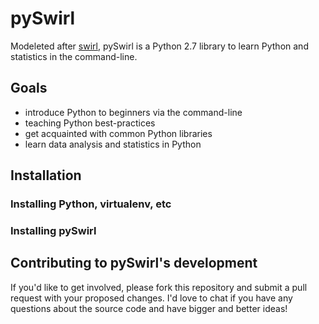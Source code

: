 # pySwirl

<!-- [![Build Status](https://travis-ci.org/swirldev/swirl.png?branch=master)](https://travis-ci.org/swirldev/swirl)
[![Downloads](http://cranlogs.r-pkg.org/badges/swirl)](http://cran-logs.rstudio.com/)
<a href="https://swirlstatsslack.herokuapp.com"><img src="https://swirlstatsslack.herokuapp.com/badge.svg"></a>

### [http://swirlstats.com](http://swirlstats.com)
 -->

Modeleted after [swirl](https://github.com/danilito19/pySwirl), pySwirl is a Python 2.7 library to learn Python and statistics in the command-line.

## Goals

* introduce Python to beginners via the command-line
* teaching Python best-practices
* get acquainted with common Python libraries
* learn data analysis and statistics in Python



## Installation

### Installing Python, virtualenv, etc

### Installing pySwirl


## Contributing to pySwirl's development

If you'd like to get involved, please fork this repository and submit a pull request with your proposed changes. I'd love to chat if you have any questions about the source code and have bigger and better ideas!

